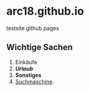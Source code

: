 

# arc18.github.io
testsite github pages
## Wichtige Sachen
1. Einkäufe
2. ___Urlaub___
3. __Sonstiges__
4. [Suchmaschine](https://www.google.com).


